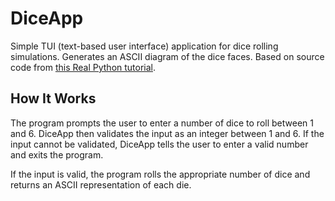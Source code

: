 # DiceApp

Simple TUI (text-based user interface) application for dice rolling simulations. Generates an ASCII diagram of the dice faces. Based on source code from [this Real Python tutorial](https://realpython.com/python-dice-roll/).

## How It Works

The program prompts the user to enter a number of dice to roll between 1 and 6. DiceApp then validates the input as an integer between 1 and 6. If the input cannot be validated, DiceApp tells the user to enter a valid number and exits the program.

If the input is valid, the program rolls the appropriate number of dice and returns an ASCII representation of each die.